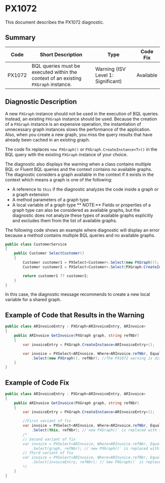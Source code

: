 # PX1072
This document describes the PX1072 diagnostic.

## Summary

| Code   | Short Description                                                                  | Type                           | Code Fix  | 
| ------ | ---------------------------------------------------------------------------------- | ------------------------------ | --------- | 
| PX1072 | BQL queries must be executed within the context of an existing `PXGraph` instance. | Warning (ISV Level 1: Significant) | Available | 

## Diagnostic Description
A new `PXGraph` instance should not be used in the execution of BQL queries. Instead, an existing `PXGraph` instance should be used. Because the creation of a `PXGraph` instance is an expensive operation, the instantiation of unnecessary graph instances slows the performance of the application. Also, when you create a new graph, you miss the query results that have already been cached in an existing graph.

The code fix replaces `new PXGraph()` or `PXGraph.CreateInstance<T>()` in the BQL query with the existing `PXGraph` instance of your choice.

The diagnostic also displays the warning when a class contains multiple BQL or Fluent BQL queries and the context contains no available graphs.
The diagnostic considers a graph available in the context if it exists in the context which means a graph is one of the following:
 - A reference to `this` if the diagnostic analyzes the code inside a graph or a graph extension
 - A method parameters of a graph type
 - A local variable of a graph type
 ** NOTE:** Fields or properties of a graph type can also be considered as available graphs, but the diagnostic does not analyze these types of available graphs explicitly and excludes them from the list of available graphs. 

The following code shows an example where diagnostic will display an error because a method contains multiple BQL queries and no available graphs.
```C#
public class CustomerService
{
	public Customer SelectCustomer()
	{
		Customer customer1 = PXSelect<Customer>.Select(new PXGraph());								// Report diagnostic
		Customer customer2 = PXSelect<Customer>.Select(PXGraph.CreateInstance<CustomerMaint>());    // Report diagnostic

		return customer1 ?? customer2;
	}
}
```
In this case, the diagnostic message recommends to create a new local variable for a shared graph.

## Example of Code that Results in the Warning

```C#
public class ARInvoiceEntry : PXGraph<ARInvoiceEntry, ARInvoice>
{
	public ARInvoice GetInvoice(PXGraph graph, string refNbr)
	{
		var invoiceEntry = PXGraph.CreateInstance<ARInvoiceEntry>();

		var invoice = PXSelect<ARInvoice, Where<ARInvoice.refNbr, Equal<Required<ARInvoice.refNbr>>>>
			.Select(new PXGraph(), refNbr); //The PX1072 warning is displayed for this line.
	}
}
```

## Example of Code Fix

```C#
public class ARInvoiceEntry : PXGraph<ARInvoiceEntry, ARInvoice>
{
	public ARInvoice GetInvoice(PXGraph graph, string refNbr)
	{
		var invoiceEntry = PXGraph.CreateInstance<ARInvoiceEntry>();

        //First variant of fix
		var invoice = PXSelect<ARInvoice, Where<ARInvoice.refNbr, Equal<Required<ARInvoice.refNbr>>>>
			.Select(this, refNbr); //`new PXGraph()` is replaced with the `this` instance.
        /*
        // Second variant of fix
        var invoice = PXSelect<ARInvoice, Where<ARInvoice.refNbr, Equal<Required<ARInvoice.refNbr>>>>
			.Select(graph, refNbr); //`new PXGraph()` is replaced with the `graph` instance. 
        // Third variant of fix
        var invoice = PXSelect<ARInvoice, Where<ARInvoice.refNbr, Equal<Required<ARInvoice.refNbr>>>>
			.Select(invoiceEntry, refNbr); //`new PXGraph()` is replaced with the `invoiceEntry` instance. 
        */
	}
}
```